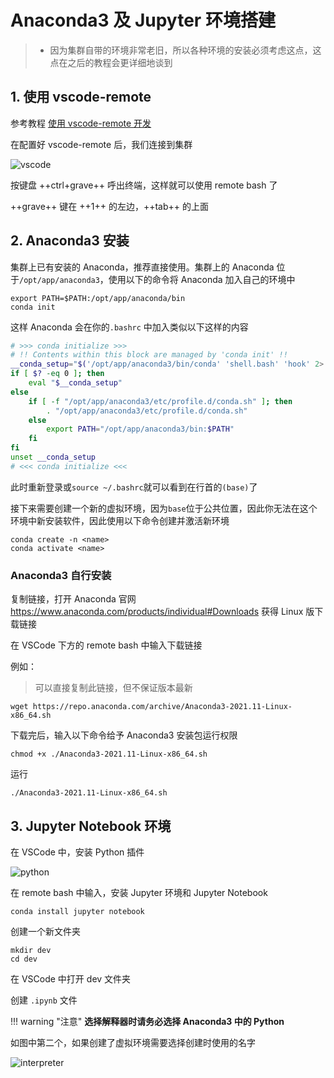 # Anaconda3 及 Jupyter 环境搭建

> - 因为集群自带的环境非常老旧，所以各种环境的安装必须考虑这点，这点在之后的教程会更详细地谈到

## 1. 使用 vscode-remote

参考教程 [使用 vscode-remote 开发](../vscode-remote/)

在配置好 vscode-remote 后，我们连接到集群

![vscode](https://gitee.com/villard/wiki-images/raw/master/anaconda3/vscode.webp)

按键盘 ++ctrl+grave++  呼出终端，这样就可以使用 remote bash 了

++grave++ 键在 ++1++ 的左边，++tab++ 的上面

## 2. Anaconda3 安装

集群上已有安装的 Anaconda，推荐直接使用。集群上的 Anaconda 位于`/opt/app/anaconda3`，使用以下的命令将 Anaconda 加入自己的环境中

```shell
export PATH=$PATH:/opt/app/anaconda/bin
conda init
```

这样 Anaconda 会在你的`.bashrc` 中加入类似以下这样的内容

```bash
# >>> conda initialize >>>
# !! Contents within this block are managed by 'conda init' !!
__conda_setup="$('/opt/app/anaconda3/bin/conda' 'shell.bash' 'hook' 2> /dev/null)"
if [ $? -eq 0 ]; then
    eval "$__conda_setup"
else
    if [ -f "/opt/app/anaconda3/etc/profile.d/conda.sh" ]; then
        . "/opt/app/anaconda3/etc/profile.d/conda.sh"
    else
        export PATH="/opt/app/anaconda3/bin:$PATH"
    fi
fi
unset __conda_setup
# <<< conda initialize <<<
```

此时重新登录或`source ~/.bashrc`就可以看到在行首的`(base)`了

接下来需要创建一个新的虚拟环境，因为`base`位于公共位置，因此你无法在这个环境中新安装软件，因此使用以下命令创建并激活新环境

```shell
conda create -n <name>
conda activate <name>
```

### Anaconda3 自行安装

复制链接，打开 Anaconda 官网 <https://www.anaconda.com/products/individual#Downloads> 获得 Linux 版下载链接

在 VSCode 下方的 remote bash 中输入下载链接

例如：

> 可以直接复制此链接，但不保证版本最新

```shell
wget https://repo.anaconda.com/archive/Anaconda3-2021.11-Linux-x86_64.sh
```

下载完后，输入以下命令给予 Anaconda3 安装包运行权限

```shell
chmod +x ./Anaconda3-2021.11-Linux-x86_64.sh
```

运行

```shell
./Anaconda3-2021.11-Linux-x86_64.sh
```

## 3. Jupyter Notebook 环境

在 VSCode 中，安装 Python 插件

![python](https://gitee.com/villard/wiki-images/raw/master/anaconda3/python.webp)

在 remote bash 中输入，安装 Jupyter 环境和 Jupyter Notebook

```shell
conda install jupyter notebook
```

创建一个新文件夹

```shell
mkdir dev
cd dev
```

在 VSCode 中打开 dev 文件夹

创建 `.ipynb` 文件

!!! warning "注意"
    **选择解释器时请务必选择 Anaconda3 中的 Python**

如图中第二个，如果创建了虚拟环境需要选择创建时使用的名字

![interpreter](https://gitee.com/villard/wiki-images/raw/master/anaconda3/chooseinterpreter.webp)
